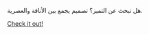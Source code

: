 هل تبحث عن التميز؟ تصميم يجمع بين الأناقة والعصرية.

[Check it out!](https://www.facebook.com/share/17TW2PL6Tj/)